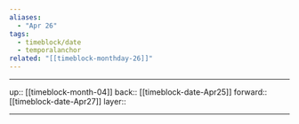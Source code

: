 ```yaml
---
aliases:
  - "Apr 26"
tags:
  - timeblock/date
  - temporalanchor
related: "[[timeblock-monthday-26]]"
---
```




***

up:: [[timeblock-month-04]]
back:: [[timeblock-date-Apr25]]
forward:: [[timeblock-date-Apr27]]
layer:: 

***
